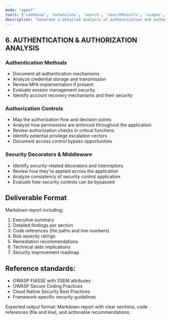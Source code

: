 ```yaml
---
mode: "agent"
tools: ['codebase', 'extensions', 'search', 'searchResults', 'usages', 'context7']
description: "Generate a detailed analysis of authentication and authorization"
---
```

## 6. AUTHENTICATION & AUTHORIZATION ANALYSIS

### Authentication Methods
- Document all authentication mechanisms
- Analyze credential storage and transmission
- Review MFA implementation if present
- Evaluate session management security
- Identify account recovery mechanisms and their security

### Authorization Controls
- Map the authorization flow and decision points
- Analyze how permissions are enforced throughout the application
- Review authorization checks in critical functions
- Identify potential privilege escalation vectors
- Document access control bypass opportunities

### Security Decorators & Middleware
- Identify security-related decorators and interceptors
- Review how they're applied across the application
- Analyze consistency of security control application
- Evaluate how security controls can be bypassed

## Deliverable Format
Markdown report including:
1. Executive summary
2. Detailed findings per section
3. Code references (file paths and line numbers)
4. Risk severity ratings
5. Remediation recommendations
6. Technical debt implications
7. Security improvement roadmap

## Reference standards:
- OWASP FIASSE with SSEM attributes
- OWASP Secure Coding Practices
- Cloud Native Security Best Practices
- Framework-specific security guidelines

Expected output format: Markdown report with clear sections, code references (file and line), and actionable recommendations.